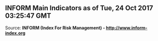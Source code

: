 ## INFORM Main Indicators as of Tue, 24 Oct 2017 03:25:47 GMT

Source: **INFORM (Index For Risk Management) - http://www.inform-index.org**